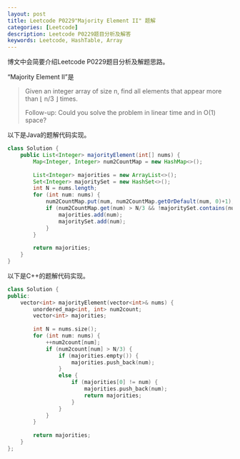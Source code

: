 ```yaml
---
layout: post
title: Leetcode P0229"Majority Element II" 题解
categories: [Leetcode]
description: Leetcode P0229题目分析及解答
keywords: Leetcode, HashTable, Array
---
```


博文中会简要介绍Leetcode P0229题目分析及解题思路。

“Majority Element II”是

> Given an integer array of size n, find all elements that appear more than ⌊ n/3 ⌋ times.
> 
> Follow-up: Could you solve the problem in linear time and in O(1) space?

以下是Java的题解代码实现。
```java
class Solution {
    public List<Integer> majorityElement(int[] nums) {
        Map<Integer, Integer> num2CountMap = new HashMap<>();
        
        List<Integer> majorities = new ArrayList<>();
        Set<Integer> majoritySet = new HashSet<>();
        int N = nums.length;
        for (int num: nums) {
            num2CountMap.put(num, num2CountMap.getOrDefault(num, 0)+1);
            if (num2CountMap.get(num) > N/3 && !majoritySet.contains(num)) {
                majorities.add(num);
                majoritySet.add(num);
            }
        }
        
        return majorities;
    }
}
```

以下是C++的题解代码实现。
```cpp
class Solution {
public:
    vector<int> majorityElement(vector<int>& nums) {
        unordered_map<int, int> num2count;
        vector<int> majorities;
        
        int N = nums.size();
        for (int num: nums) {
            ++num2count[num];
            if (num2count[num] > N/3) {
                if (majorities.empty()) {
                    majorities.push_back(num);
                }
                else {
                    if (majorities[0] != num) {
                        majorities.push_back(num);
                        return majorities;
                    }
                }
            }
        }
        
        return majorities;
    }
};
```